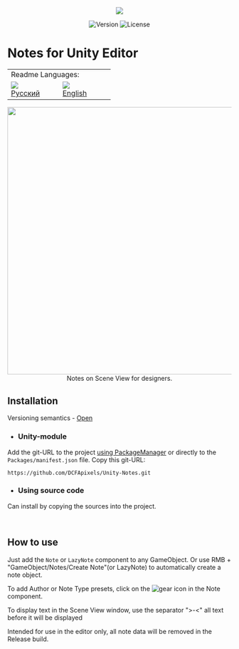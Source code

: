 <p align="center">
<img src="https://github.com/DCFApixels/Unity-Notes/assets/99481254/d6e83712-be0b-4d74-9fce-b78872f32434" >
</p>

<p align="center">
<img alt="Version" src="https://img.shields.io/github/package-json/v/DCFApixels/Unity-Notes?color=%23FFC200&style=for-the-badge">
<img alt="License" src="https://img.shields.io/github/license/DCFApixels/Unity-Notes?color=FFC200&style=for-the-badge">
</p>

# Notes for Unity Editor

<table>
  <tr></tr>
  <tr>
    <td colspan="3">Readme Languages:</td>
  </tr>
  <tr></tr>
  <tr>
    <td nowrap width="100">
      <a href="https://github.com/DCFApixels/Unity-Notes/blob/main/README-RU.md">
        <img src="https://github.com/user-attachments/assets/7bc29394-46d6-44a3-bace-0a3bae65d755"></br>
        <span>Русский</span>
      </a>  
    </td>
    <td nowrap width="100">
      <a href="https://github.com/DCFApixels/Unity-Notes">
        <img src="https://github.com/user-attachments/assets/3c699094-f8e6-471d-a7c1-6d2e9530e721"></br>
        <span>English</span>
      </a>  
    </td>
  </tr>
</table>


<p align="center">
<img src="https://github.com/DCFApixels/Unity-Notes/assets/99481254/e8e3e6a9-9d35-48db-b786-45554fa3e08e" width="600" >
<br>
Notes on Scene View for designers.
</p>

## Installation
Versioning semantics - [Open](https://gist.github.com/DCFApixels/e53281d4628b19fe5278f3e77a7da9e8#file-dcfapixels_versioning_ru-md)
* ### Unity-module
Add the git-URL to the project [using PackageManager](https://docs.unity3d.com/2023.2/Documentation/Manual/upm-ui-giturl.html) or directly to the `Packages/manifest.json` file. Copy this git-URL: 
```
https://github.com/DCFApixels/Unity-Notes.git
```
* ### Using source code
Can install by copying the sources into the project.

<br>

## How to use
Just add the `Note` or `LazyNote` component to any GameObject. Or use RMB + "GameObject/Notes/Create Note"(or LazyNote) to automatically create a note object.

To add Author or Note Type presets, click on the ![gear](https://github.com/DCFApixels/Unity-Notes/assets/99481254/0d0efe29-6f54-44d1-a8a6-90f895e101ee) icon in the Note component.

To display text in the Scene View window, use the separator ">-<" all text before it will be displayed

Intended for use in the editor only, all note data will be removed in the Release build. 
